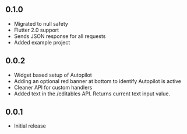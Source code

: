 ## 0.1.0

* Migrated to null safety
* Flutter 2.0 support
* Sends JSON response for all requests
* Added example project

## 0.0.2

* Widget based setup of Autopilot
* Adding an optional red banner at bottom to identify Autopilot is active
* Cleaner API for custom handlers
* Added text in the /editables API. Returns current text input value.

## 0.0.1

* Initial release
